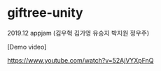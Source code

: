 # giftree-unity
2019.12 appjam (김우혁 김가영 유승지 박지원 정우주)


[Demo video]


https://www.youtube.com/watch?v=52AjVYXpFnQ
